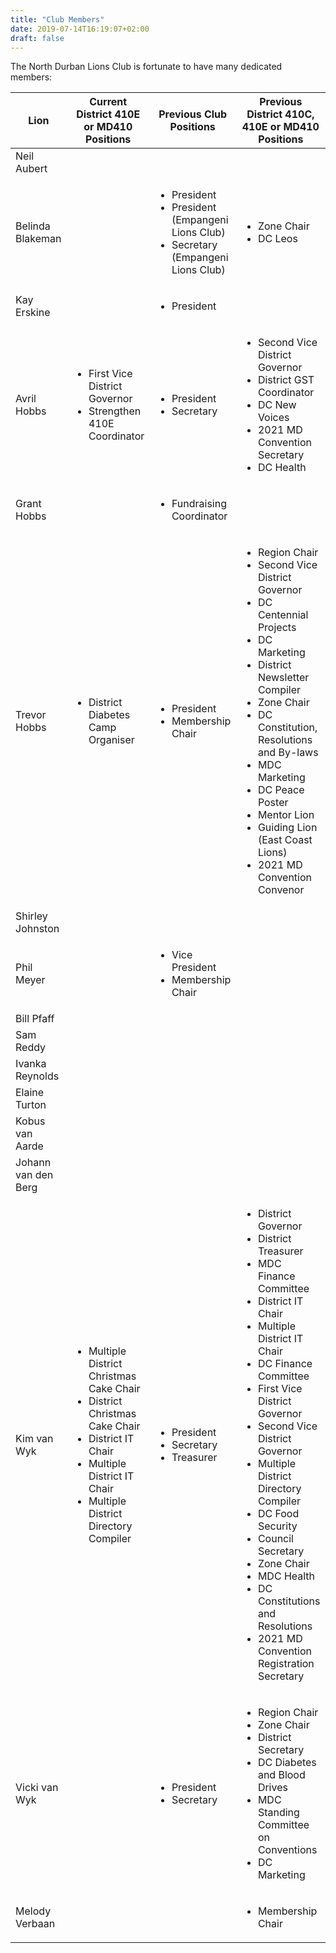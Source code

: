 ```yaml
---
title: "Club Members"
date: 2019-07-14T16:19:07+02:00
draft: false
---
```


The North Durban Lions Club is fortunate to have many dedicated members:

| Lion                | Current District 410E or MD410 Positions                                                                                                                                                                 | Previous Club Positions                                                                                       | Previous District 410C, 410E or MD410 Positions                                                                                                                                                                                                                                                                                                                                                                                                                                                    |
|---------------------|----------------------------------------------------------------------------------------------------------------------------------------------------------------------------------------------------------|---------------------------------------------------------------------------------------------------------------|----------------------------------------------------------------------------------------------------------------------------------------------------------------------------------------------------------------------------------------------------------------------------------------------------------------------------------------------------------------------------------------------------------------------------------------------------------------------------------------------------|
| Neil Aubert         |                                                                                                                                                                                                          |                                                                                                               |                                                                                                                                                                                                                                                                                                                                                                                                                                                                                                    |
| Belinda Blakeman    |                                                                                                                                                                                                          | <ul><li>President</li><li>President (Empangeni Lions Club)</li><li>Secretary (Empangeni Lions Club)</li></ul> | <ul><li>Zone Chair</li><li>DC Leos</li></ul>                                                                                                                                                                                                                                                                                                                                                                                                                                                                       |
| Kay Erskine         |                                                                                                                                                                                                          | <ul><li>President</li></ul>                                                                                   |                                                                                                                                                                                                                                                                                                                                                                                                                                                                                                    |
| Avril Hobbs         | <ul><li>First Vice District Governor</li><li>Strengthen 410E Coordinator</li></ul>                                                                                                                       | <ul><li>President</li><li>Secretary</li></ul>                                                                 | <ul><li>Second Vice District Governor</li><li>District GST Coordinator</li><li>DC New Voices</li><li>2021 MD Convention Secretary</li><li>DC Health</li></ul>                                                                                                                                                                                                                                                                                                                                      |
| Grant Hobbs         |                                                                                                                                                                                                          | <ul><li>Fundraising Coordinator</li></ul>                                                                     |                                                                                                                                                                                                                                                                                                                                                                                                                                                                                                    |
| Trevor Hobbs        | <ul><li>District Diabetes Camp Organiser</li></ul>                                                                                                                                                       | <ul><li>President</li><li>Membership Chair                                                                    | <ul><li>Region Chair</li><li>Second Vice District Governor</li><li>DC Centennial Projects</li><li>DC Marketing</li><li>District Newsletter Compiler</li><li>Zone Chair</li><li>DC Constitution, Resolutions and By-laws</li><li>MDC Marketing</li><li>DC Peace Poster</li><li>Mentor Lion</li><li>Guiding Lion (East Coast Lions)</li><li>2021 MD Convention Convenor</li></ul>                                                                                                                    |
| Shirley Johnston    |                                                                                                                                                                                                          |                                                                                                               |                                                                                                                                                                                                                                                                                                                                                                                                                                                                                                    |
| Phil Meyer          |                                                                                                                                                                                                          | <ul><li>Vice President</li><li>Membership Chair</li></ul>                                                     |                                                                                                                                                                                                                                                                                                                                                                                                                                                                                                    |
| Bill Pfaff          |                                                                                                                                                                                                          |                                                                                                               |                                                                                                                                                                                                                                                                                                                                                                                                                                                                                                    |
| Sam Reddy           |                                                                                                                                                                                                          |                                                                                                               |                                                                                                                                                                                                                                                                                                                                                                                                                                                                                                    |
| Ivanka Reynolds     |                                                                                                                                                                                                          |                                                                                                               |                                                                                                                                                                                                                                                                                                                                                                                                                                                                                                    |
| Elaine Turton       |                                                                                                                                                                                                          |                                                                                                               |                                                                                                                                                                                                                                                                                                                                                                                                                                                                                                    |
| Kobus van Aarde     |                                                                                                                                                                                                          |                                                                                                               |                                                                                                                                                                                                                                                                                                                                                                                                                                                                                                    |
| Johann van den Berg |                                                                                                                                                                                                          |                                                                                                               |                                                                                                                                                                                                                                                                                                                                                                                                                                                                                                    |
| Kim van Wyk         | <ul><li>Multiple District Christmas Cake Chair</li><li>District Christmas Cake Chair</li><li>District IT Chair</li><li>Multiple District IT Chair</li><li>Multiple District Directory Compiler</li></ul> | <ul><li>President</li><li>Secretary</li><li>Treasurer</li></ul>                                               | <ul><li>District Governor</li><li>District Treasurer</li><li>MDC Finance Committee</li><li>District IT Chair</li><li>Multiple District IT Chair</li><li>DC Finance Committee</li><li>First Vice District Governor</li><li>Second Vice District Governor</li><li>Multiple District Directory Compiler</li><li>DC Food Security</li><li>Council Secretary</li><li>Zone Chair</li><li>MDC Health</li><li>DC Constitutions and Resolutions</li><li>2021 MD Convention Registration Secretary</li></ul> |
| Vicki van Wyk       |                                                                                                                                                                                                          | <ul><li>President</li><li>Secretary</li></ul>                                                                 | <ul><li>Region Chair</li><li>Zone Chair</li><li>District Secretary</li><li>DC Diabetes and Blood Drives</li><li>MDC Standing Committee on Conventions</li><li>DC Marketing</li></ul>                                                                                                                                                                                                                                                                                                               |
| Melody Verbaan      |                                                                                                                                                                                                          |                                                                                                               | <ul><li>Membership Chair</li></ul>                                                                                                                                                                                                                                                                                                                                                                                                                                                                 |
